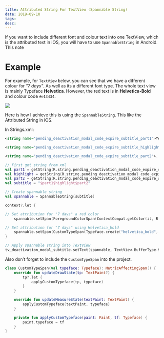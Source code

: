 ```yaml
---
title: Attributed String For TextView (Spannable String)
date: 2019-09-10
tags:
desc:
---
```


If you want to include different font and colour text into one TextView, which is the attributed text in iOS, you will have to use `SpannableString` in Android. This note

<!--more-->

# Example
For example,  for `TextView` below, you can see that we have a different colour for *”7 days”*. As well as its a different font type. The whole text view is mainly Typeface **Helvetica**. However, the red text is in **Helvetica-Bold** and colour code `#e13434`.


![](7F937648-9FF0-4894-AB49-98B9C1E61894.png)

Here is how I achieve this is using the `SpannableString`. This like the Attributed String in iOS.

In Strings.xml:
```xml
<string name="pending_deactivation_modal_code_expire_subtitle_part1">Your activation code will expire in </string>

<string name="pending_deactivation_modal_code_expire_subtitle_highlight">\ 7 days</string>

<string name="pending_deactivation_modal_code_expire_subtitle_part2">. Visit a participating store to activate your Contractor Rewards and start saving!</string>
```

```kotlin
// First get string from xml
val part1 = getString(R.string.pending_deactivation_modal_code_expire_subtitle_part1)
val highlight = getString(R.string.pending_deactivation_modal_code_expire_subtitle_highlight)
val part2 = getString(R.string.pending_deactivation_modal_code_expire_subtitle_part2)
val subtitle = "$part1$highlight$part2"

// Create spannable string
val spannable = SpannableString(subtitle)

context?.let {

// Set attribution for "7 days" a red color
    spannable.setSpan(ForegroundColorSpan(ContextCompat.getColor(it, R.color.expire_date_highlight)), part1.length, "$part1$highlight".length, Spannable.SPAN_EXCLUSIVE_EXCLUSIVE)

// Set attribution for "7 days" using Helvetica_bold
    spannable.setSpan(CustomTypeSpan(Typeface.create("helvetica_bold", BOLD)), part1.length, "$part1$highlight".length, Spannable.SPAN_INCLUSIVE_INCLUSIVE)
}

// Apply spannable string into TextView
tv_deactivation_modal_subtitle.setText(spannable, TextView.BufferType.SPANNABLE)
```

Also don’t forget to include the `CustomTypeSpan` into the project.

```kotlin
class CustomTypeSpan(val typeface: Typeface): MetricAffectingSpan() {
    override fun updateDrawState(tp: TextPaint?) {
        tp?.let {
            applyCustomTypeface(tp, typeface)
        }
    }

    override fun updateMeasureState(textPaint: TextPaint) {
        applyCustomTypeface(textPaint, typeface)
    }

    private fun applyCustomTypeface(paint: Paint, tf: Typeface) {
        paint.typeface = tf
    }
}
```
